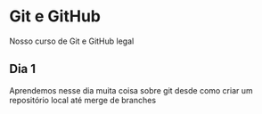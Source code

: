 # Git e GitHub

Nosso curso de Git e GitHub legal 

## Dia 1

Aprendemos nesse dia muita coisa sobre git
desde como criar um repositório local até merge de branches